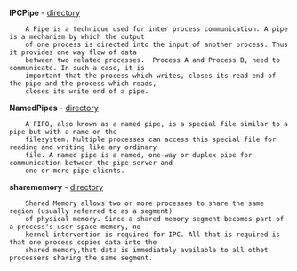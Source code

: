**IPCPipe** - <a href = "https://github.com/abinashprabakar/Advanced-C/tree/main/IPC/IPCPipe">directory</a>

		A Pipe is a technique used for inter process communication. A pipe is a mechanism by which the output
		of one process is directed into the input of another process. Thus it provides one way flow of data
		between two related processes.  Process A and Process B, need to communicate. In such a case, it is
		important that the process which writes, closes its read end of the pipe and the process which reads,
		closes its write end of a pipe. 

**NamedPipes** - <a href = "https://github.com/abinashprabakar/Advanced-C/tree/main/IPC/NamedPipe">directory</a>

		A FIFO, also known as a named pipe, is a special file similar to a pipe but with a name on the
		filesystem. Multiple processes can access this special file for reading and writing like any ordinary
		file. A named pipe is a named, one-way or duplex pipe for communication between the pipe server and
		one or more pipe clients.

**sharememory** - <a href = "https://github.com/abinashprabakar/Advanced-C/tree/main/IPC/sharedmemory">directory</a>

		Shared Memory allows two or more processes to share the same region (usually referred to as a segment)
		of physical memory. Since a shared memory segment becomes part of a process's user space memory, no
		kernel intervention is required for IPC. All that is required is that one process copies data into the
		shared memory,that data is immediately available to all othet processers sharing the same segment.	
